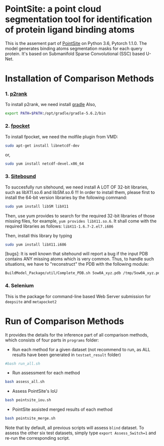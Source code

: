 # PointSite: a point cloud segmentation tool for identification of protein ligand binding atoms

This is the assement part of [PointSite](XXX) on Python 3.6, Pytorch 1.1.0. The model generates binding atoms segmentation masks for each query protein. It's based on Submanifold Sparse Convolutional (SSC) based U-Net.

# Installation of Comparison Methods
### 1. [p2rank](https://github.com/rdk/p2rank)
To install p2rank, we need install [gradle](https://gradle.org/install/)
Also, 
```sh 
export PATH=$PATH:/opt/gradle/gradle-5.6.2/bin
```

### 2. [fpocket](https://github.com/Discngine/fpocket)
To install fpocket, we need the molfile plugin from VMD:
```sh 
sudo apt-get install libnetcdf-dev
```
or,
```sh 
sudo yum install netcdf-devel.x86_64
```
### 3. [Sitebound](http://scbx.mssm.edu/sitehound/sitehound-download/download.html)
To succesfully run sitehound, we need install A LOT OF 32-bit libraries, such as libX11.so.6 and libSM.so.6 !!!
In order to install them, please first to install the 64-bit version libraries by the following command:
```sh
sudo yum install libSM libX11
```
Then, use yum provides to search for the required 32-bit libraries of those missing files, for example, `yum provides libX11.so.6`. It shall come with the required libraries as follows: `libX11-1.6.7-2.el7.i686`

Then, install this library by typing 
```sh
sudo yum install libX11.i686
```

[bugs]:
It is well known that sitehound will report a bug if the input PDB contains ANY missing atoms which is very common.
Thus, to handle such situations, we have to "reconstruct" the PDB with the following module:
```sh
BuildModel_Package/util/Complete_PDB.sh 5ow0A_xyz.pdb /tmp/5ow0A_xyz.pdb
```
### 4. Selenium
This is the package for command-line based Web Server submission for `deepsite` and `metapocket2`


# Run of Comparison Methods

It provides the details for the inference part of all comparison methods, which consists of four parts in `programs` folder:
* Run each method for a given dataset (not recommend to run, as ALL results have been generated in `testset_result` folder)
```sh
#bash run_all.sh
```
* Run assessment for each method
```sh
bash assess_all.sh
```
* Assess PointSite's IoU
```sh
bash pointsite_iou.sh
```
* PointSite assisted merged results of each method
```sh
bash pointsite_merge.sh
```
Note that by default, all previous scripts will assess `blind` dataset. To assess the other six test datasets, simply type `export Assess_Switch=1` and re-run the corresponding script.


